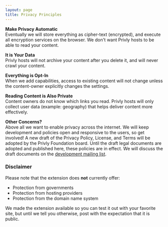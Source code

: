```yaml
---
layout: page
title: Privacy Principles
---
```


**Make Privacy Automatic**  
Eventually we will store everything as cipher-text (encrypted), and execute all encryption services on the browser. We don't want Privly hosts to be able to read your content.

**It is Your Data**  
Privly hosts will not archive your content after you delete it, and will never crawl your content.

**Everything is Opt-In**  
When we add capabilities, access to existing content will not change unless the content-owner explicitly changes the settings.

**Reading Content is Also Private**  
Content owners do not know which links you read. Privly hosts will only collect user data (example: geography) that helps deliver content more effectively.

**Other Concerns?**  
Above all we want to enable privacy across the internet. We will keep development and policies open and responsive to the users, so get involved! A new draft of the Privacy Policy, License, and Terms will be adopted by the Privly Foundation board. Until the draft legal documents are adopted and published here, these policies are in effect. We will discuss the draft documents on the [development mailing list](http://groups.google.com/group/privly).

### Disclaimer
Please note that the extension does **not** currently offer:

- Protection from governments
- Protection from hosting providers
- Protection from the domain name system

We made the extension available so you can test it out with your favorite site, but until we tell you otherwise, post with the expectation that it is public.
 
